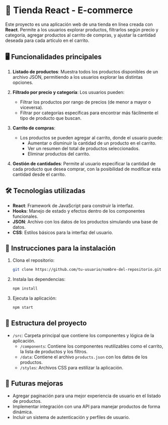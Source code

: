 # 🛒 Tienda React - E-commerce

Este proyecto es una aplicación web de una tienda en línea creada con **React**. Permite a los usuarios explorar productos, filtrarlos según precio y categoría, agregar productos al carrito de compras, y ajustar la cantidad deseada para cada artículo en el carrito.

## 🖥️ Funcionalidades principales

1. **Listado de productos**: Muestra todos los productos disponibles de un archivo JSON, permitiendo a los usuarios explorar las distintas opciones.

2. **Filtrado por precio y categoría**: Los usuarios pueden:
   - Filtrar los productos por rango de precios (de menor a mayor o viceversa).
   - Filtrar por categorías específicas para encontrar más fácilmente el tipo de producto que buscan.

3. **Carrito de compras**:
   - Los productos se pueden agregar al carrito, donde el usuario puede:
     - Aumentar o disminuir la cantidad de un producto en el carrito.
     - Ver un resumen del total de productos seleccionados.
     - Eliminar productos del carrito.

4. **Gestión de cantidades**: Permite al usuario especificar la cantidad de cada producto que desea comprar, con la posibilidad de modificar esta cantidad desde el carrito.

## 🛠️ Tecnologías utilizadas

- **React**: Framework de JavaScript para construir la interfaz.
- **Hooks**: Manejo de estado y efectos dentro de los componentes funcionales.
- **JSON**: Archivo con los datos de los productos simulando una base de datos.
- **CSS**: Estilos básicos para la interfaz del usuario.

## 🚀 Instrucciones para la instalación

1. Clona el repositorio:

    ```bash
    git clone https://github.com/tu-usuario/nombre-del-repositorio.git
    ```

2. Instala las dependencias:

    ```bash
    npm install
    ```

3. Ejecuta la aplicación:

    ```bash
    npm start
    ```

## 📂 Estructura del proyecto

- `/src`: Carpeta principal que contiene los componentes y lógica de la aplicación.
  - `/components`: Contiene los componentes reutilizables como el carrito, la lista de productos y los filtros.
  - `/data`: Contiene el archivo `products.json` con los datos de los productos.
  - `/styles`: Archivos CSS para estilizar la aplicación.

## 🌟 Futuras mejoras

- Agregar paginación para una mejor experiencia de usuario en el listado de productos.
- Implementar integración con una API para manejar productos de forma dinámica.
- Incluir un sistema de autenticación y perfiles de usuario.
